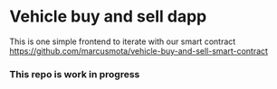 # Vehicle buy and sell dapp

This is one simple frontend to iterate with our smart contract https://github.com/marcusmota/vehicle-buy-and-sell-smart-contract

### This repo is work in progress